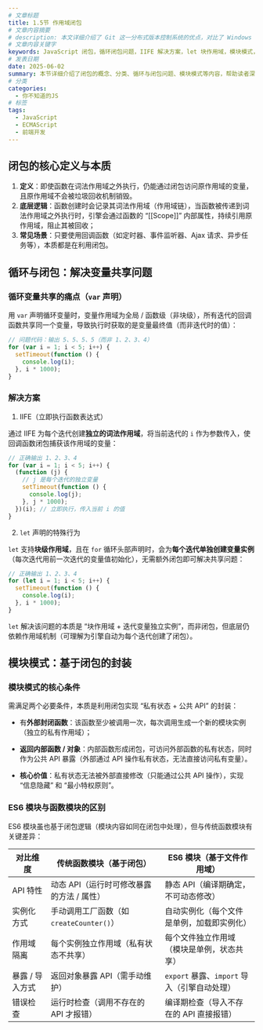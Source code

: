 ```yaml
---
# 文章标题
title: 1.5节 作用域闭包
# 文章内容摘要
# description: 本文详细介绍了 Git 这一分布式版本控制系统的优点，对比了 Windows 与 macOS/Linux 系统下的常用命令，讲解了 vim 操作模式及常用命令，还阐述了 Git 的基本配置、特定项目配置和命令缩写设置等内容。
# 文章内容关键字
keywords: JavaScript 闭包，循环闭包问题，IIFE 解决方案，let 块作用域，模块模式，ES6 模块对比
# 发表日期
date: 2025-06-02
summary: 本节详细介绍了闭包的概念、分类、循环与闭包问题、模块模式等内容，帮助读者深入理解闭包的原理和应用。
# 分类
categories:
  - 你不知道的JS
# 标签
tags:
  - JavaScript
  - ECMAScript
  - 前端开发
---
```


## 闭包的核心定义与本质

1. **定义**：即使函数在词法作用域之外执行，仍能通过闭包访问原作用域的变量，且原作用域不会被垃圾回收机制销毁。
2. **底层逻辑**：函数创建时会记录其词法作用域（作用域链），当函数被传递到词法作用域之外执行时，引擎会通过函数的 “[[Scope]]” 内部属性，持续引用原作用域，阻止其被回收；
3. **常见场景**：只要使用回调函数（如定时器、事件监听器、Ajax 请求、异步任务等），本质都是在利用闭包。

## 循环与闭包：解决变量共享问题

### 循环变量共享的痛点（`var` 声明）

用 `var` 声明循环变量时，变量作用域为全局 / 函数级（非块级），所有迭代的回调函数共享同一个变量，导致执行时获取的是变量最终值（而非迭代时的值）：

```js
// 问题代码：输出 5、5、5、5（而非 1、2、3、4）
for (var i = 1; i < 5; i++) {
  setTimeout(function () {
    console.log(i);
  }, i * 1000);
}
```

### 解决方案

1. IIFE（立即执行函数表达式）

通过 IIFE 为每个迭代创建**独立的词法作用域**，将当前迭代的 `i` 作为参数传入，使回调函数闭包捕获该作用域的变量：

```js
// 正确输出 1、2、3、4
for (var i = 1; i < 5; i++) {
  (function (j) {
    // j 是每个迭代的独立变量
    setTimeout(function () {
      console.log(j);
    }, j * 1000);
  })(i); // 立即执行，传入当前 i 的值
}
```

2. `let` 声明的特殊行为

`let` 支持**块级作用域**，且在 `for` 循环头部声明时，会为**每个迭代单独创建变量实例**（每次迭代用前一次迭代的变量值初始化），无需额外闭包即可解决共享问题：

```js
// 正确输出 1、2、3、4
for (let i = 1; i < 5; i++) {
  setTimeout(function () {
    console.log(i);
  }, i * 1000);
}
```

`let` 解决该问题的本质是 “块作用域 + 迭代变量独立实例”，而非闭包，但底层仍依赖作用域机制（可理解为引擎自动为每个迭代创建了闭包）。

## 模块模式：基于闭包的封装

### 模块模式的核心条件

需满足两个必要条件，本质是利用闭包实现 “私有状态 + 公共 API” 的封装：

- 有**外部封闭函数**：该函数至少被调用一次，每次调用生成一个新的模块实例（独立的私有作用域）；
- **返回内部函数 / 对象**：内部函数形成闭包，可访问外部函数的私有状态，同时作为公共 API 暴露（外部通过 API 操作私有状态，无法直接访问私有变量）。

- **核心价值**：私有状态无法被外部直接修改（只能通过公共 API 操作），实现 “信息隐藏” 和 “最小特权原则”。

### ES6 模块与函数模块的区别

ES6 模块虽也基于闭包逻辑（模块内容如同在闭包中处理），但与传统函数模块有关键差异：

| 对比维度        | 传统函数模块（基于闭包）                  | ES6 模块（基于文件作用域）                   |
| --------------- | ----------------------------------------- | -------------------------------------------- |
| API 特性        | 动态 API（运行时可修改暴露的方法 / 属性） | 静态 API（编译期确定，不可动态修改）         |
| 实例化方式      | 手动调用工厂函数（如 `createCounter()`）  | 自动实例化（每个文件是单例，加载即实例化）   |
| 作用域隔离      | 每个实例独立作用域（私有状态不共享）      | 每个文件独立作用域（模块是单例，状态共享）   |
| 暴露 / 导入方式 | 返回对象暴露 API（需手动维护）            | `export` 暴露、`import` 导入（引擎自动处理） |
| 错误检查        | 运行时检查（调用不存在的 API 才报错）     | 编译期检查（导入不存在的 API 直接报错）      |
